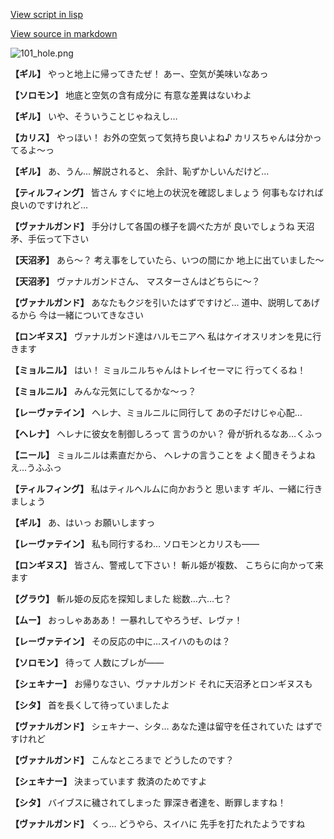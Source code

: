 [View script in lisp](../scripts/101305010.txt)

[View source in markdown](101305010.md)

![101_hole.png](../images/backgrounds/101_hole.png)

**【ギル】**
やっと地上に帰ってきたぜ！
あー、空気が美味いなあっ

**【ソロモン】**
地底と空気の含有成分に
有意な差異はないわよ

**【ギル】**
いや、そういうことじゃねえし…

**【カリス】**
やっほい！
お外の空気って気持ち良いよね♪
カリスちゃんは分かってるよ～っ

**【ギル】**
あ、うん…
解説されると、
余計、恥ずかしいんだけど…

**【ティルフィング】**
皆さん
すぐに地上の状況を確認しましょう
何事もなければ良いのですけれど…

**【ヴァナルガンド】**
手分けして各国の様子を調べた方が
良いでしょうね
天沼矛、手伝って下さい

**【天沼矛】**
あら～？
考え事をしていたら、いつの間にか
地上に出ていました～

**【天沼矛】**
ヴァナルガンドさん、
マスターさんはどちらに～？

**【ヴァナルガンド】**
あなたもクジを引いたはずですけど…
道中、説明してあげるから
今は一緒についてきなさい

**【ロンギヌス】**
ヴァナルガンド達はハルモニアへ
私はケイオスリオンを見に行きます

**【ミョルニル】**
はい！
ミョルニルちゃんはトレイセーマに
行ってくるね！

**【ミョルニル】**
みんな元気にしてるかな～っ？

**【レーヴァテイン】**
ヘレナ、ミョルニルに同行して
あの子だけじゃ心配…

**【ヘレナ】**
ヘレナに彼女を制御しろって
言うのかい？
骨が折れるなあ…くふっ

**【ニール】**
ミョルニルは素直だから、
ヘレナの言うことを
よく聞きそうよねえ…うふふっ

**【ティルフィング】**
私はティルヘルムに向かおうと
思います
ギル、一緒に行きましょう

**【ギル】**
あ、はいっ
お願いしますっ

**【レーヴァテイン】**
私も同行するわ…
ソロモンとカリスも――

**【ロンギヌス】**
皆さん、警戒して下さい！
斬ル姫が複数、
こちらに向かって来ます

**【グラウ】**
斬ル姫の反応を探知しました
総数…六…七？

**【ムー】**
おっしゃあああ！
一暴れしてやろうぜ、レヴァ！

**【レーヴァテイン】**
その反応の中に…スイハのものは？

**【ソロモン】**
待って
人数にブレが――

**【シェキナー】**
お帰りなさい、ヴァナルガンド
それに天沼矛とロンギヌスも

**【シタ】**
首を長くして待っていましたよ

**【ヴァナルガンド】**
シェキナー、シタ…
あなた達は留守を任されていた
はずですけれど

**【ヴァナルガンド】**
こんなところまで
どうしたのです？

**【シェキナー】**
決まっています
救済のためですよ

**【シタ】**
バイブスに穢されてしまった
罪深き者達を、断罪しますね！

**【ヴァナルガンド】**
くっ…
どうやら、スイハに
先手を打たれたようですね